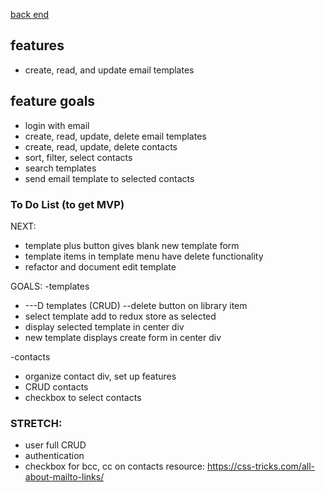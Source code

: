 <a href="https://github.com/cooljasonmelton/email-automater-backend"> back end </a>


## features
* create, read, and update email templates

## feature goals

* login with email
* create, read, update, delete email templates
* create, read, update, delete contacts
* sort, filter, select contacts
* search templates
* send email template to selected contacts


### To Do List (to get MVP)

NEXT: 
* template plus button gives blank new template form
* template items in template menu have delete functionality
* refactor and document edit template

GOALS:
-templates
* ---D templates (CRUD)
--delete button on library item
* select template add to redux store as selected
* display selected template in center div
* new template displays create form in center div

-contacts
* organize contact div, set up features
* CRUD contacts
* checkbox to select contacts

### STRETCH:
* user full CRUD
* authentication
* checkbox for bcc, cc on contacts resource: https://css-tricks.com/all-about-mailto-links/
